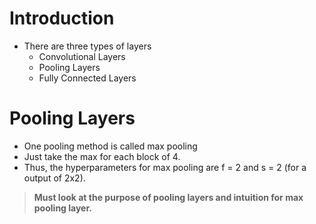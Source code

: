 # Introduction
* There are three types of layers
    * Convolutional Layers
    * Pooling Layers
    * Fully Connected Layers

# Pooling Layers
* One pooling method is called max pooling
* Just take the max for each block of 4.
* Thus, the hyperparameters for max pooling are f = 2 and s = 2 (for a output of 2x2).
>  **Must look at the purpose of pooling layers and intuition for max pooling layer.**